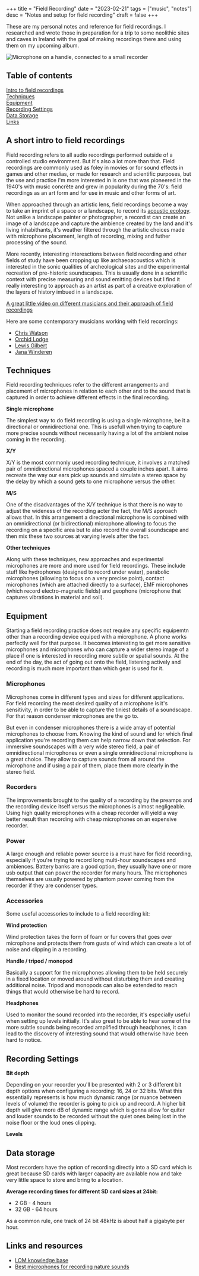 +++
title = "Field Recording"
date = "2023-02-21"
tags = ["music", "notes"]
desc = "Notes and setup for field recording"
draft = false
+++

These are my personal notes and reference for field recordings. I researched and wrote those in preparation for a trip to some neolithic sites and caves in Ireland with the goal of making recordings there and using them on my upcoming album.

![Microphone on a handle, connected to a small recorder](/img/music/field-recording.jpg "Microphone on a handle, connected to a small recorder")

## Table of contents

<div class="table-of-contents">

[Intro to field recordings](#a-short-intro-to-field-recordings)  
[Techniques](#techniques)  
[Equipment](#equipment)  
[Recording Settings](#recording-settings)  
[Data Storage](#data-storage)  
[Links](#links-and-resources)  

</div>

## A short intro to field recordings

Field recording refers to all audio recordings performed outside of a controlled studio environment. But it's also a lot more than that. Field recordings are commonly used as foley in movies or for sound effects in games and other medias, or made for research and scientific purposes, but the use and practice i'm more interested in is one that was pioneered in the 1940's with music concrète and grew in popularity during the 70's: field recordings as an art form and for use in music and other forms of art.

When approached through an artistic lens, field recordings become a way to take an imprint of a space or a landscape, to record its [acoustic ecology](https://en.wikipedia.org/wiki/Acoustic_ecology). Not unlike a landscape painter or photographer, a recordist can create an image of a landscape and capture the ambience created by the land and it's living inhabithants, it's weather filtered through the artistic choices made with microphone placement, length of recording, mixing and futher processing of the sound. 

More recently, interesting interesctions between field recording and other fields of study have been cropping up like archaeoacoustics which is interested in the sonic qualities of archeological sites and the experimental recreation of pre-historic soundscapes. This is usually done in a scientific context with precise measuring and sound emitting devices but I find it really interesting to approach as an artist as part of a creative exploration of the layers of history imbued in a landscape. 

[A great little video on different musicians and their approach of field recordings](https://www.youtube.com/watch?v=esfUwg1-xrI)

Here are some contemporary musicians working with field recordings:

- [Chris Watson](https://chriswatson.net/)
- [Orchid Lodge](https://orchidlodge.bandcamp.com/)
- [Lewis Gilbert](https://lewisgilbert.bandcamp.com/)
- [Jana Winderen](https://janawinderen.bandcamp.com/)

## Techniques

Field recording techniques refer to the different arrangements and placement of microphones in relation to each other and to the sound that is captured in order to achieve different effects in the final recording.

**Single microphone**

The simplest way to do field recording is using a single microphone, be it a directional or omnidirectional one. This is usefull when trying to capture more precise sounds without necessarily having a lot of the ambient noise coming in the recording.

**X/Y**

X/Y is the most commonly used recording technique, it involves a matched pair of omnidirectional microphones spaced a couple inches apart. It aims recreate the way our ears pick up sounds and simulate a stereo space by the delay by which a sound gets to one microphone versus the other.

**M/S**

One of the disadvantages of the X/Y technique is that there is no way to adjust the wideness of the recording acter the fact, the M/S approach allows that. In this arrangement a directional microphone is combined with an omnidirectional (or bidirectional) microphone allowing to focus the recording on a specific area but to also record the overall soundscape and then mix these two sources at varying levels after the fact.

**Other techniques**

Along with these techniques, new approaches and experimental microphones are more and more used for field recordings. These include stuff like hydrophones (designed to record under water), parabolic microphones (allowing to focus on a very precise point), contact microphones (which are attached directly to a surface), EMF microphones (which record electro-magnetic fields) and geophone (microphone that captures vibrations in material and soil).

## Equipment

Starting a field recording practice does not require any specific equipemtn other than a recording device equiped with a microphone. A phone works perfectly well for that purpose. It becomes interesting to get more sensitive microphones and microphones who can capture a wider stereo image of a place if one is interested in recording more subtle or spatial sounds. At the end of the day, the act of going out onto the field, listening actively and recording is much more important than which gear is used for it.

### Microphones

Microphones come in different types and sizes for different applications. For field recording the most desired quality of a microphone is it's sensitivity, in order to be able to capture the tiniest details of a soundscape. For that reason condenser microphones are the go to.

But even in condenser microphones there is a wide array of potential microphones to choose from. Knowing the kind of sound and for which final application you're recording them can help narrow down that selection. For immersive soundscapes with a very wide stereo field, a pair of omnidirectional microphones or even a single omnidirectional microphone is a great choice. They allow to capture sounds from all around the microphone and if using a pair of them, place them more clearly in the stereo field.

### Recorders

The improvements brought to the quality of a recording by the preamps and the recording device itself versus the microphones is almost negligeable. Using high quality microphones with a cheap recorder will yield a way better result than recording with cheap microphones on an expensive recorder.

### Power

A large enough and reliable power source is a must have for field recording, especially if you're trying to record long multi-hour soundscapes and ambiences. Battery banks are a good option, they usually have one or more usb output that can power the recorder for many hours. The microphones themselves are usually powered by phantom power coming from the recorder if they are condenser types.

### Accessories

Some useful accessories to include to a field recording kit:

**Wind protection**

Wind protection takes the form of foam or fur covers that goes over microphone and protects them from gusts of wind which can create a lot of noise and clipping in a recording.

**Handle / tripod / monopod**

Basically a support for the microphones allowing them to be held securely in a fixed location or moved around without disturbing them and creating additional noise. Tripod and monopods can also be extended to reach things that would otherwise be hard to record.

**Headphones**

Used to monitor the sound recorded into the recorder, it's especially useful when setting up levels initially. It's also great to be able to hear some of the more subtle sounds being recorded amplified through headphones, it can lead to the discovery of interesting sound that would otherwise have been hard to notice.

## Recording Settings

**Bit depth**

Depending on your recorder you'll be presented with 2 or 3 different bit depth options when configuring a recording: 16, 24 or 32 bits. What this essentially represents is how much dynamic range (or nuance between levels of volume) the recorder is going to pick up and record. A higher bit depth will give more dB of dynamic range which is gonna allow for quiter and louder sounds to be recorded without the quiet ones being lost in the noise floor or the loud ones clipping.

**Levels**

## Data storage

Most recorders have the option of recording directly into a SD card which is great because SD cards with larger capacity are available now and take very little space to store and bring to a location.

**Average recording times for different SD card sizes at 24bit:**

- 2 GB - 4 hours
- 32 GB - 64 hours

As a common rule, one track of 24 bit 48kHz is about half a gigabyte per hour.

## Links and resources

- [LOM knowledge base](https://knowledge.lom.audio/)
- [Best microphones for recording nature sounds](https://mindful-audio.com/blog/best-microphones-recording-nature-wildlife-sounds)